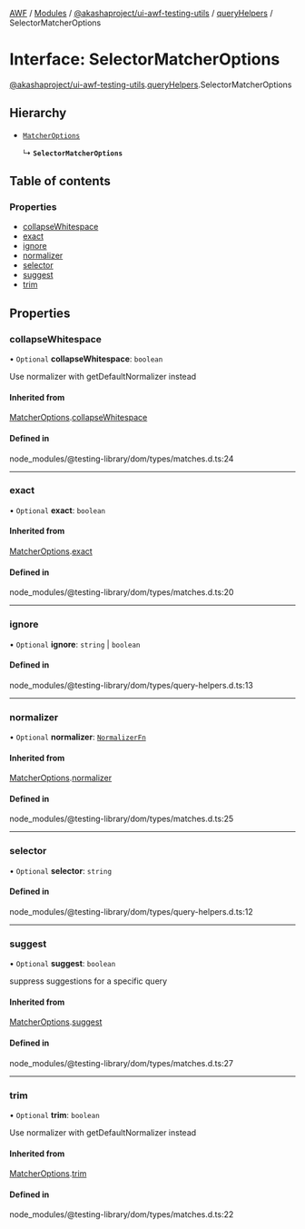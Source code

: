 [AWF](../README.md) / [Modules](../modules.md) / [@akashaproject/ui-awf-testing-utils](../modules/akashaproject_ui_awf_testing_utils.md) / [queryHelpers](../modules/akashaproject_ui_awf_testing_utils.queryHelpers.md) / SelectorMatcherOptions

# Interface: SelectorMatcherOptions

[@akashaproject/ui-awf-testing-utils](../modules/akashaproject_ui_awf_testing_utils.md).[queryHelpers](../modules/akashaproject_ui_awf_testing_utils.queryHelpers.md).SelectorMatcherOptions

## Hierarchy

- [`MatcherOptions`](akashaproject_ui_awf_testing_utils.MatcherOptions.md)

  ↳ **`SelectorMatcherOptions`**

## Table of contents

### Properties

- [collapseWhitespace](akashaproject_ui_awf_testing_utils.queryHelpers.SelectorMatcherOptions.md#collapsewhitespace)
- [exact](akashaproject_ui_awf_testing_utils.queryHelpers.SelectorMatcherOptions.md#exact)
- [ignore](akashaproject_ui_awf_testing_utils.queryHelpers.SelectorMatcherOptions.md#ignore)
- [normalizer](akashaproject_ui_awf_testing_utils.queryHelpers.SelectorMatcherOptions.md#normalizer)
- [selector](akashaproject_ui_awf_testing_utils.queryHelpers.SelectorMatcherOptions.md#selector)
- [suggest](akashaproject_ui_awf_testing_utils.queryHelpers.SelectorMatcherOptions.md#suggest)
- [trim](akashaproject_ui_awf_testing_utils.queryHelpers.SelectorMatcherOptions.md#trim)

## Properties

### collapseWhitespace

• `Optional` **collapseWhitespace**: `boolean`

Use normalizer with getDefaultNormalizer instead

#### Inherited from

[MatcherOptions](akashaproject_ui_awf_testing_utils.MatcherOptions.md).[collapseWhitespace](akashaproject_ui_awf_testing_utils.MatcherOptions.md#collapsewhitespace)

#### Defined in

node_modules/@testing-library/dom/types/matches.d.ts:24

___

### exact

• `Optional` **exact**: `boolean`

#### Inherited from

[MatcherOptions](akashaproject_ui_awf_testing_utils.MatcherOptions.md).[exact](akashaproject_ui_awf_testing_utils.MatcherOptions.md#exact)

#### Defined in

node_modules/@testing-library/dom/types/matches.d.ts:20

___

### ignore

• `Optional` **ignore**: `string` \| `boolean`

#### Defined in

node_modules/@testing-library/dom/types/query-helpers.d.ts:13

___

### normalizer

• `Optional` **normalizer**: [`NormalizerFn`](../modules/akashaproject_ui_awf_testing_utils.md#normalizerfn)

#### Inherited from

[MatcherOptions](akashaproject_ui_awf_testing_utils.MatcherOptions.md).[normalizer](akashaproject_ui_awf_testing_utils.MatcherOptions.md#normalizer)

#### Defined in

node_modules/@testing-library/dom/types/matches.d.ts:25

___

### selector

• `Optional` **selector**: `string`

#### Defined in

node_modules/@testing-library/dom/types/query-helpers.d.ts:12

___

### suggest

• `Optional` **suggest**: `boolean`

suppress suggestions for a specific query

#### Inherited from

[MatcherOptions](akashaproject_ui_awf_testing_utils.MatcherOptions.md).[suggest](akashaproject_ui_awf_testing_utils.MatcherOptions.md#suggest)

#### Defined in

node_modules/@testing-library/dom/types/matches.d.ts:27

___

### trim

• `Optional` **trim**: `boolean`

Use normalizer with getDefaultNormalizer instead

#### Inherited from

[MatcherOptions](akashaproject_ui_awf_testing_utils.MatcherOptions.md).[trim](akashaproject_ui_awf_testing_utils.MatcherOptions.md#trim)

#### Defined in

node_modules/@testing-library/dom/types/matches.d.ts:22
